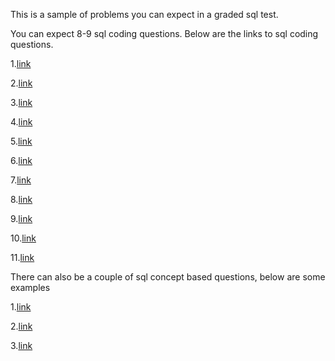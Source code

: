 This is a sample of problems you can expect in a graded sql test.

You can expect 8-9 sql coding questions. Below are the links to sql coding questions.

1.[link](./p1.md)

2.[link](./p2.md)

3.[link](./p3.md)

4.[link](./p4.md)

5.[link](./p5.md)

6.[link](./p6.md)

7.[link](./p7.md)

8.[link](./p8.md)

9.[link](./p9.md)

10.[link](./p10.md)

11.[link](./p11.md)

There can also be a couple of sql concept based questions, below are some examples

1.[link](./p12.md)

2.[link](./p13.md)

3.[link](./p14.md)